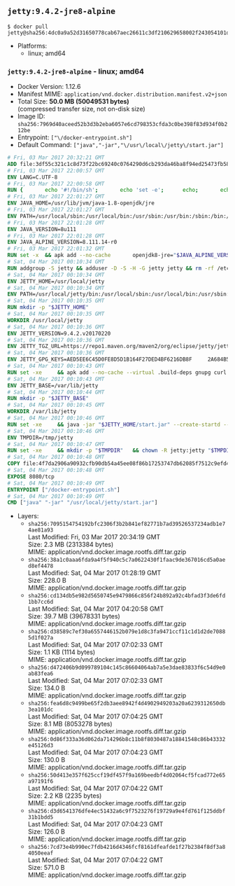 ## `jetty:9.4.2-jre8-alpine`

```console
$ docker pull jetty@sha256:4dc0a9a52d31650778cab67aec26611c3df210629658002f243054101dc967e6
```

-	Platforms:
	-	linux; amd64

### `jetty:9.4.2-jre8-alpine` - linux; amd64

-	Docker Version: 1.12.6
-	Manifest MIME: `application/vnd.docker.distribution.manifest.v2+json`
-	Total Size: **50.0 MB (50049531 bytes)**  
	(compressed transfer size, not on-disk size)
-	Image ID: `sha256:7969d40aceed52b3d3b2eba6057e6cd798353cfda3c0be398f83d934f0b212be`
-	Entrypoint: `["\/docker-entrypoint.sh"]`
-	Default Command: `["java","-jar","\/usr\/local\/jetty\/start.jar"]`

```dockerfile
# Fri, 03 Mar 2017 20:32:21 GMT
ADD file:3df55c321c1c8d73f22bc69240c0764290d6cb293da46ba8f94ed25473fb5853 in / 
# Fri, 03 Mar 2017 22:00:57 GMT
ENV LANG=C.UTF-8
# Fri, 03 Mar 2017 22:00:58 GMT
RUN { 		echo '#!/bin/sh'; 		echo 'set -e'; 		echo; 		echo 'dirname "$(dirname "$(readlink -f "$(which javac || which java)")")"'; 	} > /usr/local/bin/docker-java-home 	&& chmod +x /usr/local/bin/docker-java-home
# Fri, 03 Mar 2017 22:01:27 GMT
ENV JAVA_HOME=/usr/lib/jvm/java-1.8-openjdk/jre
# Fri, 03 Mar 2017 22:01:27 GMT
ENV PATH=/usr/local/sbin:/usr/local/bin:/usr/sbin:/usr/bin:/sbin:/bin:/usr/lib/jvm/java-1.8-openjdk/jre/bin:/usr/lib/jvm/java-1.8-openjdk/bin
# Fri, 03 Mar 2017 22:01:28 GMT
ENV JAVA_VERSION=8u111
# Fri, 03 Mar 2017 22:01:28 GMT
ENV JAVA_ALPINE_VERSION=8.111.14-r0
# Fri, 03 Mar 2017 22:01:32 GMT
RUN set -x 	&& apk add --no-cache 		openjdk8-jre="$JAVA_ALPINE_VERSION" 	&& [ "$JAVA_HOME" = "$(docker-java-home)" ]
# Sat, 04 Mar 2017 00:10:34 GMT
RUN addgroup -S jetty && adduser -D -S -H -G jetty jetty && rm -rf /etc/group- /etc/passwd- /etc/shadow-
# Sat, 04 Mar 2017 00:10:34 GMT
ENV JETTY_HOME=/usr/local/jetty
# Sat, 04 Mar 2017 00:10:34 GMT
ENV PATH=/usr/local/jetty/bin:/usr/local/sbin:/usr/local/bin:/usr/sbin:/usr/bin:/sbin:/bin:/usr/lib/jvm/java-1.8-openjdk/jre/bin:/usr/lib/jvm/java-1.8-openjdk/bin
# Sat, 04 Mar 2017 00:10:35 GMT
RUN mkdir -p "$JETTY_HOME"
# Sat, 04 Mar 2017 00:10:35 GMT
WORKDIR /usr/local/jetty
# Sat, 04 Mar 2017 00:10:36 GMT
ENV JETTY_VERSION=9.4.2.v20170220
# Sat, 04 Mar 2017 00:10:36 GMT
ENV JETTY_TGZ_URL=https://repo1.maven.org/maven2/org/eclipse/jetty/jetty-home/9.4.2.v20170220/jetty-home-9.4.2.v20170220.tar.gz
# Sat, 04 Mar 2017 00:10:36 GMT
ENV JETTY_GPG_KEYS=AED5EE6C45D0FE8D5D1B164F27DED4BF6216DB8F 	2A684B57436A81FA8706B53C61C3351A438A3B7D 	5989BAF76217B843D66BE55B2D0E1FB8FE4B68B4 	B59B67FD7904984367F931800818D9D68FB67BAC 	BFBB21C246D7776836287A48A04E0C74ABB35FEA 	8B096546B1A8F02656B15D3B1677D141BCF3584D
# Sat, 04 Mar 2017 00:10:43 GMT
RUN set -xe 	&& apk add --no-cache --virtual .build-deps gnupg curl 	&& curl -SL "$JETTY_TGZ_URL" -o jetty.tar.gz 	&& curl -SL "$JETTY_TGZ_URL.asc" -o jetty.tar.gz.asc 	&& export GNUPGHOME="$(mktemp -d)" 	&& for key in $JETTY_GPG_KEYS; do 		gpg --keyserver ha.pool.sks-keyservers.net --recv-keys "$key"; done 	&& gpg --batch --verify jetty.tar.gz.asc jetty.tar.gz 	&& rm -r "$GNUPGHOME" 	&& tar -xvzf jetty.tar.gz 	&& mv jetty-home-$JETTY_VERSION/* ./ 	&& sed -i '/jetty-logging/d' etc/jetty.conf 	&& rm jetty.tar.gz* 	&& rm -fr jetty-home-$JETTY_VERSION/ 	&& apk del .build-deps 	&& rm -fr .build-deps 	&& rm -rf /tmp/hsperfdata_root
# Sat, 04 Mar 2017 00:10:43 GMT
ENV JETTY_BASE=/var/lib/jetty
# Sat, 04 Mar 2017 00:10:44 GMT
RUN mkdir -p "$JETTY_BASE"
# Sat, 04 Mar 2017 00:10:45 GMT
WORKDIR /var/lib/jetty
# Sat, 04 Mar 2017 00:10:46 GMT
RUN set -xe 	&& java -jar "$JETTY_HOME/start.jar" --create-startd --add-to-start="server,http,deploy,jsp,jstl,ext,resources,websocket,setuid" 	&& chown -R jetty:jetty "$JETTY_BASE" 	&& rm -rf /tmp/hsperfdata_root
# Sat, 04 Mar 2017 00:10:46 GMT
ENV TMPDIR=/tmp/jetty
# Sat, 04 Mar 2017 00:10:47 GMT
RUN set -xe 	&& mkdir -p "$TMPDIR" 	&& chown -R jetty:jetty "$TMPDIR"
# Sat, 04 Mar 2017 00:10:48 GMT
COPY file:4f7da2906a90932cfb90db54a45ee08f86b17253747db62085f7512c9efd46ad in / 
# Sat, 04 Mar 2017 00:10:48 GMT
EXPOSE 8080/tcp
# Sat, 04 Mar 2017 00:10:49 GMT
ENTRYPOINT ["/docker-entrypoint.sh"]
# Sat, 04 Mar 2017 00:10:49 GMT
CMD ["java" "-jar" "/usr/local/jetty/start.jar"]
```

-	Layers:
	-	`sha256:7095154754192bfc2306f3b2b841ef82771b7ad39526537234adb1e74ae81a93`  
		Last Modified: Fri, 03 Mar 2017 20:34:19 GMT  
		Size: 2.3 MB (2313384 bytes)  
		MIME: application/vnd.docker.image.rootfs.diff.tar.gzip
	-	`sha256:38a1c0aaa6fda9a4f5f940c5c7a0622430f1faac9de367016cd5a0aed8ef4478`  
		Last Modified: Sat, 04 Mar 2017 01:28:19 GMT  
		Size: 228.0 B  
		MIME: application/vnd.docker.image.rootfs.diff.tar.gzip
	-	`sha256:cd134db5e982d5650745e9479866c856f24b892a92c4bfad3f3de6fd1bb7cc6d`  
		Last Modified: Sat, 04 Mar 2017 04:20:58 GMT  
		Size: 39.7 MB (39678331 bytes)  
		MIME: application/vnd.docker.image.rootfs.diff.tar.gzip
	-	`sha256:d38589c7ef30a6557446152b079e1d8c3fa9471ccf11c1d1d2de70885d1f027a`  
		Last Modified: Sat, 04 Mar 2017 07:02:33 GMT  
		Size: 1.1 KB (1114 bytes)  
		MIME: application/vnd.docker.image.rootfs.diff.tar.gzip
	-	`sha256:d472406b9d099789104c145c86604064ab7a5e3dae83833f6c54d9e0ab83fea6`  
		Last Modified: Sat, 04 Mar 2017 07:02:33 GMT  
		Size: 134.0 B  
		MIME: application/vnd.docker.image.rootfs.diff.tar.gzip
	-	`sha256:fea6d8c9499be65f2db3aee8942f4d4902949203a20a6239312650db3ea101dc`  
		Last Modified: Sat, 04 Mar 2017 07:04:25 GMT  
		Size: 8.1 MB (8053278 bytes)  
		MIME: application/vnd.docker.image.rootfs.diff.tar.gzip
	-	`sha256:0d86f333a36d062da714296b8c11b8f8030487a18841548c86b43332e45126d3`  
		Last Modified: Sat, 04 Mar 2017 07:04:23 GMT  
		Size: 130.0 B  
		MIME: application/vnd.docker.image.rootfs.diff.tar.gzip
	-	`sha256:50d413e357f625ccf19df457f9a169beedbf4d02064cf5fcad772e65a97191f6`  
		Last Modified: Sat, 04 Mar 2017 07:04:22 GMT  
		Size: 2.2 KB (2235 bytes)  
		MIME: application/vnd.docker.image.rootfs.diff.tar.gzip
	-	`sha256:d3d6541376dfe4ec51432a6c9f7523276f19729a9e4fd761f125ddbf31b1bdd5`  
		Last Modified: Sat, 04 Mar 2017 07:04:23 GMT  
		Size: 126.0 B  
		MIME: application/vnd.docker.image.rootfs.diff.tar.gzip
	-	`sha256:7cd73e4b990ec7fdb4216d4346fcf8161dfeafde1f27b2384f8df3a84050eeaf`  
		Last Modified: Sat, 04 Mar 2017 07:04:22 GMT  
		Size: 571.0 B  
		MIME: application/vnd.docker.image.rootfs.diff.tar.gzip
